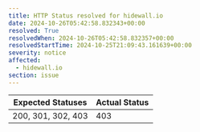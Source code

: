 ```yaml
---
title: HTTP Status resolved for hidewall.io
date: 2024-10-26T05:42:58.832343+00:00
resolved: True
resolvedWhen: 2024-10-26T05:42:58.832357+00:00
resolvedStartTime: 2024-10-25T21:09:43.161639+00:00
severity: notice
affected:
  - hidewall.io
section: issue
---
```


| Expected Statuses | Actual Status  |
|-------------------|----------------|
| 200, 301, 302, 403 | 403 |

